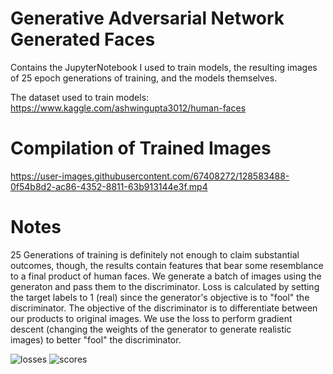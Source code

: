# Generative Adversarial Network Generated Faces
Contains the JupyterNotebook I used to train models, the resulting images of 25 epoch generations of training, and the models themselves.

The dataset used to train models: https://www.kaggle.com/ashwingupta3012/human-faces

# Compilation of Trained Images
https://user-images.githubusercontent.com/67408272/128583488-0f54b8d2-ac86-4352-8811-63b913144e3f.mp4

# Notes
25 Generations of training is definitely not enough to claim substantial outcomes, though, the results contain features that bear some resemblance to a final product of human faces. We generate a batch of images using the generaton and pass them to the discriminator. Loss is calculated by setting the target labels to 1 (real) since the generator's objective is to "fool" the discriminator. The objective of the discriminator is to differentiate between our products to original images. We use the loss to perform gradient descent (changing the weights of the generator to generate realistic images) to better "fool" the discriminator.

![losses](https://user-images.githubusercontent.com/67408272/128583799-c1cffded-9e5c-41ac-a4fc-7d7c68dbe8b0.png)
![scores](https://user-images.githubusercontent.com/67408272/128583831-710afaa4-1ab6-4335-a918-ef83ea540e89.png)
